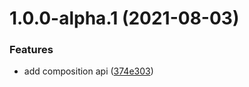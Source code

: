 # 1.0.0-alpha.1 (2021-08-03)


### Features

* add composition api ([374e303](https://github.com/iamandrewluca/js_challenge_jagaad_andrew-luca/commit/374e30369c0f48753677a254635105aec19eb646))
